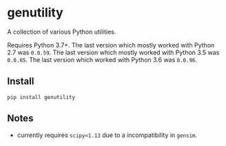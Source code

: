 # genutility

A collection of various Python utilities.

Requires Python 3.7+.
The last version which mostly worked with Python 2.7 was `0.0.59`.
The last version which mostly worked with Python 3.5 was `0.0.65`.
The last version which worked with Python 3.6 was `0.0.96`.

## Install
`pip install genutility`

## Notes

- currently requires `scipy<1.13` due to a incompatibility in `gensim`.
